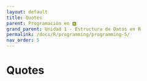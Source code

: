 ```yaml
---
layout: default
title: Quotes
parent: Programación en 🆁
grand_parent: Unidad 1 - Estructura de Datos en R
permalink: /docs/R/programming/programming-5/
nav_order: 5
---
```


# Quotes

